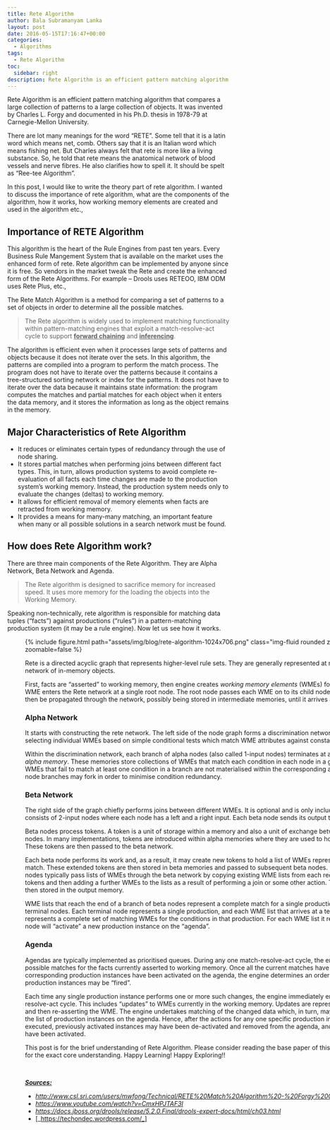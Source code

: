 ```yaml
---
title: Rete Algorithm
author: Bala Subramanyam Lanka
layout: post
date: 2016-05-15T17:16:47+00:00
categories:
  - Algorithms
tags:
  - Rete Algorithm
toc:
  sidebar: right
description: Rete Algorithm is an efficient pattern matching algorithm that compares a large collection of patterns to a large collection of objects. It was invented by Charles L. Forgy and documented in his Ph.D. thesis in 1978-79 at Carnegie-Mellon University.
---
```

Rete Algorithm is an efficient pattern matching algorithm that compares a large collection of patterns to a large collection of objects. It was invented by Charles L. Forgy and documented in his Ph.D. thesis in 1978-79 at Carnegie-Mellon University. 

There are lot many meanings for the word &#8220;RETE&#8221;. Some tell that it is a latin word which means net, comb. Others say that it is an Italian word which means fishing net. But Charles always felt that rete is more like a living substance. So, he told that rete means the anatomical network of blood vessels and nerve fibres. He also clarifies how to spell it. It should be spelt as &#8220;Ree-tee Algorithm&#8221;.

In this post, I would like to write the theory part of rete algorithm. I wanted to discuss the importance of rete algorithm, what are the components of the algorithm, how it works, how working memory elements are created and used in the algorithm etc.,

## Importance of RETE Algorithm

This algorithm is the heart of the Rule Engines from past ten years. Every Business Rule Mangement System that is available on the market uses the enhanced form of rete. Rete algorithm can be implemented by anyone since it is free. So vendors in the market tweak the Rete and create the enhanced form of the Rete Algorithms. For example &#8211; Drools uses RETEOO, IBM ODM uses Rete Plus, etc.,

The Rete Match Algorithm is a method for comparing a set of patterns to a set of objects in order to determine all the possible matches.

> The Rete algorithm is widely used to implement matching functionality within pattern-matching engines that exploit a match-resolve-act cycle to support <span style="text-decoration: underline;"><strong>forward chaining</strong></span> and <span style="text-decoration: underline;"><strong>inferencing</strong></span>.

The algorithm is efficient even when it processes large sets of patterns and objects because it does not iterate over the sets. In this algorithm, the patterns are compiled into a program to perform the match process. The program does not have to iterate over the patterns because it contains a tree-structured sorting network or index for the patterns. It does not have to iterate over the data because it maintains state information: the program computes the matches and partial matches for each object when it enters the data memory, and it stores the information as long as the object remains in the memory.

## Major Characteristics of Rete Algorithm

  * It reduces or eliminates certain types of redundancy through the use of node sharing.
  * It stores partial matches when performing joins between different fact types. This, in turn, allows production systems to avoid complete re-evaluation of all facts each time changes are made to the production system&#8217;s working memory. Instead, the production system needs only to evaluate the changes (deltas) to working memory.
  * It allows for efficient removal of memory elements when facts are retracted from working memory.
  * It provides a means for many-many matching, an important feature when many or all possible solutions in a search network must be found.

## How does Rete Algorithm work?

There are three main components of the Rete Algorithm. They are Alpha Network, Beta Network and Agenda.

> The Rete algorithm is designed to sacrifice memory for increased speed. It uses more memory for the loading the objects into the Working Memory.

Speaking non-technically, rete algorithm is responsible for matching data tuples (&#8220;facts&#8221;) against productions (&#8220;rules&#8221;) in a pattern-matching production system (it may be a rule engine). Now let us see how it works.<figure id="attachment_1332" aria-describedby="caption-attachment-1332" style="width: 840px" class="wp-caption aligncenter">

{% include figure.html path="assets/img/blog/rete-algorithm-1024x706.png" class="img-fluid rounded z-depth-1" zoomable=false %}

Rete is a directed acyclic graph that represents higher-level rule sets. They are generally represented at run-time using a network of in-memory objects.

First, facts are &#8220;asserted&#8221; to working memory, then engine creates _working memory elements_ (WMEs) for each fact. Each WME enters the Rete network at a single root node. The root node passes each WME on to its child nodes, and each WME may then be propagated through the network, possibly being stored in intermediate memories, until it arrives at a terminal node.

### Alpha Network

It starts with constructing the rete network. The left side of the node graph forms a discrimination network responsible for selecting individual WMEs based on simple conditional tests which match WME attributes against constant values.

Within the discrimination network, each branch of alpha nodes (also called 1-input nodes) terminates at a memory, called an _alpha memory_. These memories store collections of WMEs that match each condition in each node in a given node branch. WMEs that fail to match at least one condition in a branch are not materialised within the corresponding alpha memory. Alpha node branches may fork in order to minimise condition redundancy.

### Beta Network

The right side of the graph chiefly performs joins between different WMEs. It is optional and is only included if required. It consists of 2-input nodes where each node has a left and a right input. Each beta node sends its output to a _beta memory_.

Beta nodes process tokens. A token is a unit of storage within a memory and also a unit of exchange between memories and nodes. In many implementations, tokens are introduced within alpha memories where they are used to hold single WMEs. These tokens are then passed to the beta network.

Each beta node performs its work and, as a result, it may create new tokens to hold a list of WMEs representing a partial match. These extended tokens are then stored in beta memories and passed to subsequent beta nodes. In this case, the beta nodes typically pass lists of WMEs through the beta network by copying existing WME lists from each received token into new tokens and then adding a further WMEs to the lists as a result of performing a join or some other action. The new tokens are then stored in the output memory.

WME lists that reach the end of a branch of beta nodes represent a complete match for a single production and are passed to terminal nodes. Each terminal node represents a single production, and each WME list that arrives at a terminal node represents a complete set of matching WMEs for the conditions in that production. For each WME list it receives, a production node will &#8220;activate&#8221; a new production instance on the &#8220;agenda&#8221;.

### Agenda

Agendas are typically implemented as prioritised queues. During any one match-resolve-act cycle, the engine will find all possible matches for the facts currently asserted to working memory. Once all the current matches have been found, and corresponding production instances have been activated on the agenda, the engine determines an order in which the production instances may be &#8220;fired&#8221;.

Each time any single production instance performs one or more such changes, the engine immediately enters a new match-resolve-act cycle. This includes &#8220;updates&#8221; to WMEs currently in the working memory. Updates are represented by retracting and then re-asserting the WME. The engine undertakes matching of the changed data which, in turn, may result in changes to the list of production instances on the agenda. Hence, after the actions for any one specific production instance have been executed, previously activated instances may have been de-activated and removed from the agenda, and new instances may have been activated.

This post is for the brief understanding of Rete Algorithm. Please consider reading the base paper of this algorithm and videos for the exact core understanding. Happy Learning! Happy Exploring!!

&nbsp;

<span style="text-decoration: underline;"><strong><em>Sources:</em></strong></span>

  * _<http://www.csl.sri.com/users/mwfong/Technical/RETE%20Match%20Algorithm%20-%20Forgy%20OCR.pdf>_
  * _<https://www.youtube.com/watch?v=CmxHPJTAF3I>_
  * _<https://docs.jboss.org/drools/release/5.2.0.Final/drools-expert-docs/html/ch03.html>_
  * [_https://techondec.wordpress.com/_]
